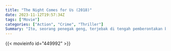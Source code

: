 ```yaml
---
title: "The Night Comes for Us (2018)"
date: 2023-11-12T19:57:34Z
tags: ["Movie"]
categories: ["Action", "Crime", "Thriller"]
Summary: "Ito, seorang penegak geng, terjebak di tengah pemberontakan berbahaya dan kejam dalam keluarga kriminal Triad sekembalinya dari tugas di luar negeri."
---
```


<mux-player stream-type="on-demand"
src="https://kp3d-my.sharepoint.com/personal/ryoo_kp3d_onmicrosoft_com/_layouts/15/download.aspx?share=ETjpka7WFaJNmhO5KPZmN0EBHXJERQtYDoB7jwkfGl0a3w" prefer-playback="mse" controls>

</mux-player>


{{< movieinfo id="449992" >}}

<script src="https://cdn.jsdelivr.net/npm/@mux/mux-player"></script>

 <script type="application/ld+json ">
{
"@context": "https://schema.org/",
"@type": "VideoObject",
"name": "The Night Comes for Us (2018)",
"contentUrl": "https://stream.mux.com/hNt1JJyd01ezG00Do1yOGWe0001QTYwTFM3BcxFBMX6ozRg.m3u8",
"thumbnailUrl": "https://www.themoviedb.org/t/p/original/s5ksD5C4sBjfeYKPOmB9mpCQLjo.jpg?width=314&fit_mode=preserve&time=25",
"uploadDate": "2023-11-12T19:57:34Z",
}

</script>